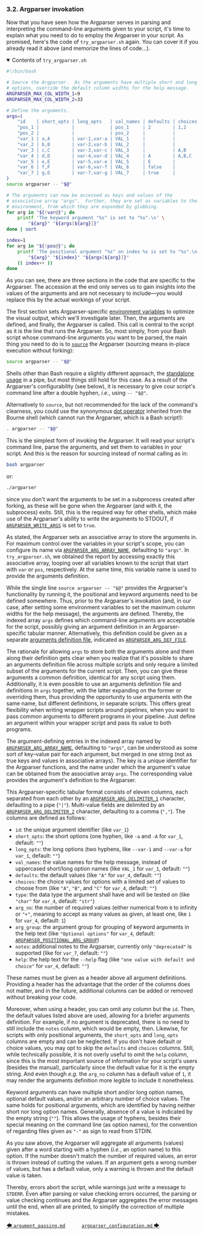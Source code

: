 ### 3.2. Argparser invokation

Now that you have seen how the Argparser serves in parsing and interpreting the command-line arguments given to your script, it's time to explain what you need to do to employ the Argparser in your script. As promised, here's the code of `try_argparser.sh` again. You can cover it if you already read it above (and memorize the lines of code&hellip;).

<details open>

<summary>Contents of <code>try_argparser.sh</code></summary>

<!-- <include command="sed '3,10d;/shellcheck/d' ../tutorial/try_argparser.sh" lang="bash"> -->
```bash
#!/bin/bash

# Source the Argparser.  As the arguments have multiple short and long
# options, override the default column widths for the help message.
ARGPARSER_MAX_COL_WIDTH_1=9
ARGPARSER_MAX_COL_WIDTH_2=33

# Define the arguments.
args=(
    "id    | short_opts | long_opts   | val_names | defaults | choices | type | arg_no | arg_group            | notes      | help                                              "
    "pos_1 |            |             | pos_1     | 2        | 1,2     | int  | 1      | Positional arguments |            | one positional argument with default and choice   "
    "pos_2 |            |             | pos_2     |          |         | int  | 2      | Positional arguments |            | two positional arguments without default or choice"
    "var_1 | a,A        | var-1,var-a | VAL_1     |          |         | uint | 1      | Mandatory options    |            | one value without default or choice               "
    "var_2 | b,B        | var-2,var-b | VAL_2     |          |         | int  | +      | Mandatory options    |            | at least one value without default or choice      "
    "var_3 | c,C        | var-3,var-c | VAL_3     |          | A,B     | char | +      | Mandatory options    |            | at least one value with choice                    "
    "var_4 | d,D        | var-4,var-d | VAL_4     | A        | A,B,C   | char | 1      | Optional options     |            | one value with default and choice                 "
    "var_5 | e,E        | var-5,var-e | VAL_5     | E        |         | str  | 1      | Optional options     |            | one value with default                            "
    "var_6 | f,F        | var-6,var-f | VAL_6     | false    |         | bool | 0      | Optional options     |            | no value (flag) with default                      "
    "var_7 | g,G        | var-7,var-g | VAL_7     | true     |         | bool | 0      | Optional options     | deprecated | no value (flag) with default                      "
)
source argparser -- "$@"

# The arguments can now be accessed as keys and values of the
# associative array "args".  Further, they are set as variables to the
# environment, from which they are expanded by globbing.
for arg in "${!var@}"; do
    printf 'The keyword argument "%s" is set to "%s".\n' \
        "${arg}" "${args[${arg}]}"
done | sort

index=1
for arg in "${!pos@}"; do
    printf 'The positional argument "%s" on index %s is set to "%s".\n' \
        "${arg}" "${index}" "${args[${arg}]}"
    (( index++ ))
done
```
<!-- </include> -->

</details>

As you can see, there are three sections in the code that are specific to the Argparser. The accession at the end only serves us to gain insights into the values of the arguments and are not necessary to include&mdash;you would replace this by the actual workings of your script.

The first section sets Argparser-specific [environment variables](../reference/environment_variables/introduction.md#65-environment-variables) to optimize the visual output, which we'll investigate later. Then, the arguments are defined, and finally, the Argparser is called. This call is central to the script as it is the line that runs the Argparser. So, most simply, from your Bash script whose command-line arguments you want to be parsed, the main thing you need to do is to [`source`](https://www.gnu.org/software/bash/manual/html_node/Bash-Builtins.html#index-source "gnu.org &rightarrow; Bash Builtins &rightarrow; source") the Argparser (sourcing means in-place execution without forking):

```bash
source argparser -- "$@"
```

Shells other than Bash require a slightly different approach, the [standalone usage](standalone_usage.md#311-standalone-usage) in a pipe, but most things still hold for this case. As a result of the Argparser's configurability (see below), it is necessary to give cour script's command line after a double hyphen, *i.e.*, using `-- "$@"`.

Alternatively to `source`, but not recommended for the lack of the command's clearness, you could use the synonymous [dot operator](https://www.gnu.org/software/bash/manual/html_node/Bourne-Shell-Builtins.html#index-_002e "gnu.org &rightarrow; Bourne Shell Builtins &rightarrow; dot operator") inherited from the Bourne shell (which cannot run the Argparser, which is a Bash script!):

```bash
. argparser -- "$@"
```

This is the simplest form of invoking the Argparser. It will read your script's command line, parse the arguments, and set them to variables in your script. And this is the reason for sourcing instead of normal calling as in:

```bash
bash argparser
```

or:

```bash
./argparser
```

since you don't want the arguments to be set in a subprocess created after forking, as these will be gone when the Argparser (and with it, the subprocess) exits. Still, this is the required way for other shells, which make use of the Argparser's ability to write the arguments to STDOUT, if [`ARGPARSER_WRITE_ARGS`](../reference/environment_variables/environment_variables.md#6562-argparser_write_args) is set to `true`.

As stated, the Argparser sets an associative array to store the arguments in. For maximum control over the variables in your script's scope, you can configure its name via [`ARGPARSER_ARG_ARRAY_NAME`](../reference/environment_variables/environment_variables.md#659-argparser_arg_array_name), defaulting to `"args"`. In `try_argparser.sh`, we obtained the report by accessing exactly this associative array, looping over all variables known to the script that start with `var` or `pos`, respectively. At the same time, this variable name is used to provide the arguments definition.

While the single line `source argparser -- "$@"` provides the Argparser's functionality by running it, the positional and keyword arguments need to be defined somewhere. Thus, prior to the Argparser's invokation (and, in our case, after setting some environment variables to set the maximum column widths for the help message), the arguments are defined. Thereby, the indexed array `args` defines which command-line arguments are acceptable for the script, possibly giving an argument definition in an Argparser-specific tabular manner. Alternatively, this definition could be given as a separate [arguments definition file](arguments_definition_files.md#34-arguments-definition-files), indicated as [`ARGPARSER_ARG_DEF_FILE`](../reference/environment_variables/environment_variables.md#6510-argparser_arg_def_file).

The rationale for allowing `args` to store both the arguments alone and them along their definition gets clear when you realize that it's possible to share an arguments definition file across multiple scripts and only require a limited subset of the arguments for the current script. Then, you can give these arguments a common definition, identical for any script using them. Additionally, it is even possible to use an arguments definition file and definitions in `args` together, with the latter expanding on the former or overriding them, thus providing the opportunity to use arguments with the same name, but different definitions, in separate scripts. This offers great flexibility when writing wrapper scripts around pipelines, when you want to pass common arguments to different programs in your pipeline. Just define an argument within your wrapper script and pass its value to both programs.

The argument-defining entries in the indexed array named by [`ARGPARSER_ARG_ARRAY_NAME`](../reference/environment_variables/environment_variables.md#659-argparser_arg_array_name), defaulting to `"args"`, can be understood as some sort of key&ndash;value pair for each argument, but merged in one string (not as true keys and values in associative arrays). The key is a unique identifier for the Argparser functions, and the name under which the argument's value can be obtained from the associative array `args`. The corresponding value provides the argument's definition to the Argparser.

This Argparser-specific tabular format consists of eleven columns, each separated from each other by an [`ARGPARSER_ARG_DELIMITER_1`](../reference/environment_variables/environment_variables.md#6511-argparser_arg_delimiter_1) character, defaulting to a pipe (`"|"`). Multi-value fields are delimited by an [`ARGPARSER_ARG_DELIMITER_2`](../reference/environment_variables/environment_variables.md#6512-argparser_arg_delimiter_2) character, defaulting to a comma (`","`). The columns are defined as follows:

- `id`: the unique argument identifier (like `var_1`)
- `short_opts`: the short options (one hyphen, like `-a` and `-A` for `var_1`, default: `""`)
- `long_opts`: the long options (two hyphens, like `--var-1` and `--var-a` for `var_1`, default: `""`)
- `val_names`: the value names for the help message, instead of uppercased short/long option names (like `VAL_1` for `var_1`, default: `""`)
- `defaults`: the default values (like `"A"` for `var_4`, default: `""`)
- `choices`: the choice values for options with a limited set of values to choose from (like `"A"`, `"B"`, and `"C"` for `var_4`, default: `""`)
- `type`: the data type the argument shall have and will be tested on (like `"char"` for `var_4`, default: `"str"`)
- `arg_no`: the number of required values (either numerical from `0` to infinity or `"+"`, meaning to accept as many values as given, at least one, like `1` for `var_4`, default: `1`)
- `arg_group`: the argument group for grouping of keyword arguments in the help text (like `"Optional options"` for `var_4`, default: [`ARGPARSER_POSITIONAL_ARG_GROUP`](../reference/environment_variables/environment_variables.md#6534-argparser_positional_arg_group))
- `notes`: additional notes to the Argparser, currently only `"deprecated"` is supported (like for `var_7`, default: `""`)
- `help`: the help text for the `--help` flag (like `"one value with default and choice"` for `var_4`, default: `""`)

These names must be given as a header above all argument definitions. Providing a header has the advantage that the order of the columns does not matter, and in the future, additional columns can be added or removed without breaking your code.

Moreover, when using a header, you can omit any column but the `id`. Then, the default values listed above are used, allowing for a briefer arguments definition. For example, if no argument is deprecated, there is no need to still include the `notes` column, which would be empty, then. Likewise, for scripts with only positional arguments, the `short_opts` and `long_opts` columns are empty and can be neglected. If you don't have default or choice values, you may opt to skip the `defaults` and `choices` columns. Still, while technically possible, it is not overly useful to omit the `help` column, since this is the most important source of information for your script's users (besides the manual), particularly since the default value for it is the empty string. And even though *e.g.* the `arg_no` column has a default value of `1`, it may render the arguments definition more legible to include it nonetheless.

Keyword arguments can have multiple short and/or long option names, optional default values, and/or an arbitrary number of choice values. The same holds for positional arguments, which are identified by having neither short nor long option names. Generally, absence of a value is indicated by the empty string (`""`). This allows the usage of hyphens, besides their special meaning on the command line (as option names), for the convention of regarding files given as `"-"` as sign to read from STDIN.

As you saw above, the Argparser will aggregate all arguments (values) given after a word starting with a hyphen (*i.e.*, an option name) to this option. If the number doesn't match the number of required values, an error is thrown instead of cutting the values. If an argument gets a wrong number of values, but has a default value, only a warning is thrown and the default value is taken.

Thereby, errors abort the script, while warnings just write a message to `STDERR`. Even after parsing or value checking errors occurred, the parsing or value checking continues and the Argparser aggregates the error messages until the end, when all are printed, to simplify the correction of multiple mistakes.

[&#129092;&nbsp;`argument_passing.md`](argument_passing.md)
&nbsp;&nbsp;&nbsp;&nbsp;&nbsp;&nbsp;&nbsp;&nbsp;&nbsp;&nbsp;[`argparser_configuration.md`&nbsp;&#129094;](argparser_configuration.md)
